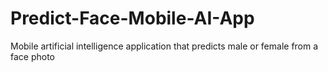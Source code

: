# Predict-Face-Mobile-AI-App
Mobile artificial intelligence application that predicts male or female from a face photo
